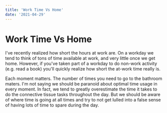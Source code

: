 ```yaml
---
title: 'Work Time Vs Home'
date: '2021-04-29'
---
```


# Work Time Vs Home

I've recently realized how short the hours at work are. On a workday we tend to think of tons of time available at work, and very little once we get home. However, if you've taken part of a workday to do non-work activity (e.g. read a book) you'll quickly realize how short the at-work time really is.

Each moment matters. The number of times you need to go to the bathroom maters. I'm not saying we should be paranoid about optimal time usage in every moment. In fact, we tend to greatly overestimate the time it takes to do the connective tissue tasks throughout the day. But we should be aware of where time is going at all times and try to not get lulled into a false sense of having lots of time to spare during the day.